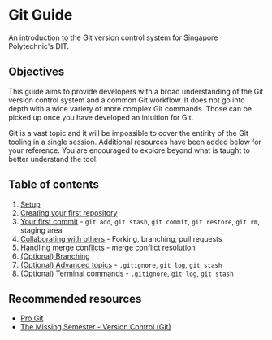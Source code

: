 # Git Guide

An introduction to the Git version control system for Singapore Polytechnic's DIT.

## Objectives

This guide aims to provide developers with a broad understanding of the Git version control system and a common Git workflow. It does not go into depth with a wide variety of more complex Git commands. Those can be picked up once you have developed an intuition for Git.

Git is a vast topic and it will be impossible to cover the entirity of the Git tooling in a single session. Additional resources have been added below for your reference. You are encouraged to explore beyond what is taught to better understand the tool.

## Table of contents

1. [Setup](./01-setup/README.md)
2. [Creating your first repository](./02-first-repository/README.md)
3. [Your first commit](./03-first-commit/README.md) - `git add`, `git stash`, `git commit`, `git restore`, `git rm`, staging area
4. [Collaborating with others](./04-collaboration/README.md) - Forking, branching, pull requests
5. [Handling merge conflicts]() - merge conflict resolution
6. [(Optional) Branching]()
7. [(Optional) Advanced topics]() - `.gitignore`, `git log`, `git stash`
7. [(Optional) Terminal commands]() - `.gitignore`, `git log`, `git stash`

## Recommended resources

- [Pro Git](https://git-scm.com/book/en/v2)
- [The Missing Semester - Version Control (Git)](https://missing.csail.mit.edu/2020/version-control/)

